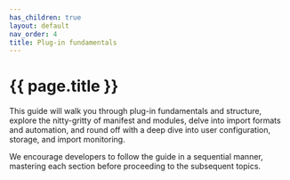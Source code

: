 ```yaml
---
has_children: true
layout: default
nav_order: 4
title: Plug-in fundamentals
---
```


# {{ page.title }}

This guide will walk you through plug-in fundamentals and structure, explore the nitty-gritty of manifest and modules, delve into import formats and automation, and round off with a deep dive into user configuration, storage, and import monitoring.

We encourage developers to follow the guide in a sequential manner, mastering each section before proceeding to the subsequent topics.
